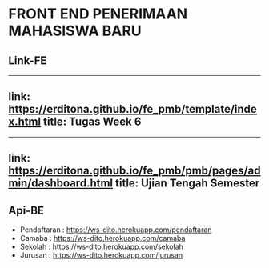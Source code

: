 # FRONT END PENERIMAAN MAHASISWA BARU 
## Link-FE
---
link: https://erditona.github.io/fe_pmb/template/index.html
title: Tugas Week 6
---

---
link: https://erditona.github.io/fe_pmb/pmb/pages/admin/dashboard.html
title: Ujian Tengah Semester
---
## Api-BE 
* Pendaftaran : https://ws-dito.herokuapp.com/pendaftaran
* Camaba : https://ws-dito.herokuapp.com/camaba
* Sekolah : https://ws-dito.herokuapp.com/sekolah
* Jurusan : https://ws-dito.herokuapp.com/jurusan
